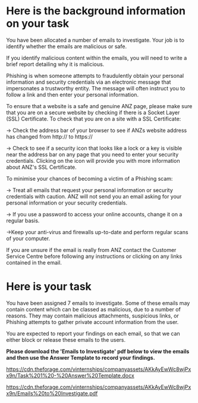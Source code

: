 # Here is the background information on your task
You have been allocated a number of emails to investigate. Your job is to identify whether the emails are malicious or safe.

If you identify malicious content within the emails, you will need to write a brief report detailing why it is malicious.

Phishing is when someone attempts to fraudulently obtain your personal information and security credentials via an electronic message that impersonates a trustworthy entity. The message will often instruct you to follow a link and then enter your personal information.

To ensure that a website is a safe and genuine ANZ page, please make sure that you are on a secure website by checking if there is a Socket Layer (SSL) Certificate. To check that you are on a site with a SSL Certificate:

→ Check the address bar of your browser to see if ANZs website address has changed from http:// to https://

→ Check to see if a security icon that looks like a lock or a key is visible near the address bar on any page that you need to enter your security credentials. Clicking on the icon will provide you with more information about ANZ's SSL Certificate.

To minimise your chances of becoming a victim of a Phishing scam:

→ Treat all emails that request your personal information or security credentials with caution. ANZ will not send you an email asking for your personal information or your security credentials.

→ If you use a password to access your online accounts, change it on a regular basis.

→Keep your anti-virus and firewalls up-to-date and perform regular scans of your computer.

If you are unsure if the email is really from ANZ contact the Customer Service Centre before following any instructions or clicking on any links contained in the email.

# Here is your task
You have been assigned 7 emails to investigate. Some of these emails may contain content which can be classed as malicious, due to a number of reasons. They may contain malicious attachments, suspicious links, or Phishing attempts to gather private account information from the user.

You are expected to report your findings on each email, so that we can either block or release these emails to the users.

**Please download the 'Emails to Investigate' pdf below to view the emails and then use the Answer Template to record your findings.**

https://cdn.theforage.com/vinternships/companyassets/AKkAyEwWc8wjPxx9n/Task%201%20-%20Answer%20Template.docx

https://cdn.theforage.com/vinternships/companyassets/AKkAyEwWc8wjPxx9n/Emails%20to%20Investigate.pdf
